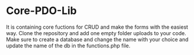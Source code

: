 # Core-PDO-Lib
It is containing core fuctions for CRUD and make the forms with the easiest way.
Clone the repository and add one empty folder uploads to your code. 
Make sure to create a database and change the name with your choice and update the name of the db in the functions.php file.

